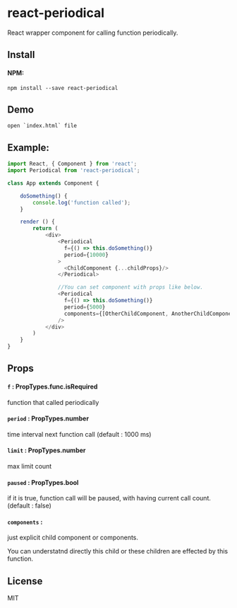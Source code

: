# react-periodical


React wrapper component for calling function periodically.

## Install

#### NPM:

    npm install --save react-periodical

## Demo

    open `index.html` file

## Example:

```javascript
import React, { Component } from 'react';
import Periodical from 'react-periodical';

class App extends Component {

    doSomething() {
        console.log('function called');
    }

    render () {
        return (
            <div>
                <Periodical
                  f={() => this.doSomething()}
                  period={10000}
                >
                  <ChildComponent {...childProps}/>
                </Periodical>

                //You can set component with props like below.
                <Periodical
                  f={() => this.doSomething()}
                  period={5000}
                  components={[OtherChildComponent, AnotherChildComponent]}
                />
            </div>
        )
    }
}
```

## Props

#### `f` : PropTypes.func.isRequired

function that called periodically

#### `period` : PropTypes.number

time interval next function call (default : 1000 ms)

#### `limit` : PropTypes.number

max limit count

#### `paused` : PropTypes.bool

if it is true, function call will be paused, with having current call count. (default : false)

#### `components` :

just explicit child component or components.

You can understatnd directly this child or these children are effected by this function.

## License

MIT
